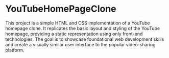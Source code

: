 # YouTubeHomePageClone
 This project is a simple HTML and CSS implementation of a YouTube homepage clone. It replicates the basic layout and styling of the YouTube homepage, providing a static representation using only front-end technologies. The goal is to showcase foundational web development skills and create a visually similar user interface to the popular video-sharing platform.
